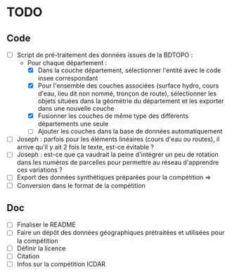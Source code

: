# TODO

## Code
- [ ] Script de pré-traitement des données issues de la BDTOPO :
    - Pour chaque département : 
        - [X] Dans la couche département, sélectionner l'entité avec le code insee correspondant
        - [X] Pour l'ensemble des couches associées (surface hydro, cours d'eau, lieu dit non nommé, tronçon de route), sélectionner les objets situées dans la géométrie du département et les exporter dans une nouvelle couche
        - [X] Fusionner les couches de même type des différents départements une seule
        - [ ] Ajouter les couches dans la base de données automatiquement
- [ ] Joseph : parfois pour les éléments linéaires (cours d'eau ou routes), il arrive qu'il y ait 2 fois le texte, est-ce évitable ?
- [ ] Joseph : est-ce que ça vaudrait la peine d'intégrer un peu de rotation dans les numéros de parcelles pour permettre au réseau d'apprendre ces variations ?
- [ ] Export des données synthétiques préparées pour la compétition =>
- [ ] Conversion dans le format de la compétition

## Doc
- [ ] Finaliser le README
- [ ] Faire un dépôt des données géographiques prétraitées et utilisées pour la compétition
- [ ] Définir la licence
- [ ] Citation
- [ ] Infos sur la compétition ICDAR